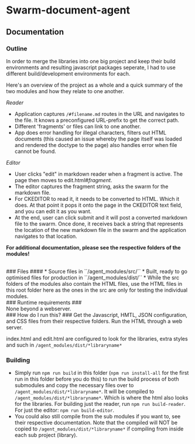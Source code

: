 # Swarm-document-agent

## Documentation

### Outline ###

In order to merge the libraries into one big project and keep their build environments and resulting javascript packages seperate, I had to use different build/development environments for each.

Here's an overview of the project as a whole and a quick summary of the two modules and how they relate to one another.

*Reader*
* Application captures ``/#filename.md`` routes in the URL and navigates to the file. It knows a preconfigured URL-prefix to get the correct path.
* Different 'fragments' or files can link to one another.
* App does error handling for illegal characters, filters out HTML documents (this caused an issue whereby the page itself was loaded and rendered the doctype to the page) also handles error when file cannot be found.

*Editor*
* User clicks "edit" in markdown reader when a fragment is active. The page then moves to edit.html#*fragment*.
* The editor captures the fragment string, asks the swarm for the markdown file.
* For CKEDITOR to read it, it needs to be converted to HTML. Which it does. At that point it pops it onto the page in the CKEDITOR text field, and you can edit it as you want.
* At the end, user can click submit and it will post a converted markdown file to the swarm. Once done, it receives back a string that represents the location of the new markdown file in the swarm and the application navigates to that location.

**For additional documentation, please see the respective folders of the modules!**

<br />
### Files ####
* Source files in ``/agent_modules/src/``
* Built, ready to go optimised files for production in ``/agent_modules/dist/``
* While the src folders of the modules also contain the HTML files, use the HTML files in this root folder here as the ones in the src are only for testing the individual modules.

<br />
### Runtime requirements ###
<br />
None beyond a webserver.

<br />
### How do I run this? ###
Get the Javascript, HMTL, JSON configuration, and CSS files from their respective folders.
Run the HTML through a web server.

index.html and edit.html are configured to look for the libraries, extra styles and such in ``/agent_modules/dist/*libraryname*``
<br />

### Building ####
* Simply run ``npm run build`` in this folder (``npm run install-all`` for the first run in this folder before you do this) to run the build process of both submodules and copy the necessary files over to ``/agent_modules/dist/*libraryname*``. It will be compiled to ``/agent_modules/dist/*libraryname*``. Which is where the html also looks for the libraries. For building just the reader, run ``npm run build-reader``. For just the editor: ``npm run build-editor``.
* You could also still compile from the sub modules if you want to, see their respective documentation. Note that the compiled will NOT be copied to ``/agent_modules/dist/*libraryname*`` if compiling from inside each sub project (library).
